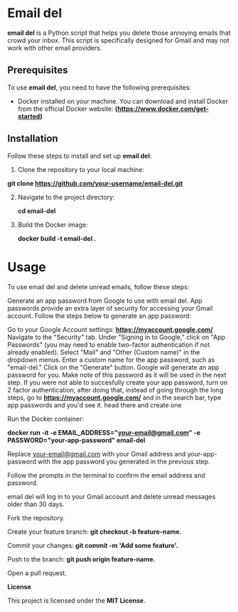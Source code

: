 

# Email del

**email del** is a Python script that helps you delete those annoying emails that crowd your inbox. This script is specifically designed for Gmail and may not work with other email providers.

## Prerequisites

To use **email del**, you need to have the following prerequisites:

- Docker installed on your machine. You can download and install Docker from the official Docker website: **(https://www.docker.com/get-started)**

## Installation

Follow these steps to install and set up **email del**:

1. Clone the repository to your local machine:

 **git clone https://github.com/your-username/email-del.git**
   
2. Navigate to the project directory:

   **cd email-del**

3. Build the Docker image:

   **docker build -t email-del .**



# Usage

To use email del and delete unread emails, follow these steps:

Generate an app password from Google to use with email del. App passwords provide an extra layer of security for accessing your Gmail account. Follow the steps below to generate an app password:

Go to your Google Account settings: **https://myaccount.google.com/**
Navigate to the "Security" tab.
Under "Signing in to Google," click on "App Passwords" (you may need to enable two-factor authentication if not already enabled).
Select "Mail" and "Other (Custom name)" in the dropdown menus.
Enter a custom name for the app password, such as "email-del."
Click on the "Generate" button.
Google will generate an app password for you. Make note of this password as it will be used in the next step.
If you were not able to succesfully create your app password, turn on 2 factor authentication, after doing that, instead of going through the long steps, go to **https://myaccount.google.com/** and in the search bar, type app passwords and you'd see it. head there and create one 

Run the Docker container:

 **docker run -it -e EMAIL_ADDRESS="your-email@gmail.com" -e PASSWORD="your-app-password" email-del**

Replace your-email@gmail.com with your Gmail address and your-app-password with the app password you generated in the previous step.

Follow the prompts in the terminal to confirm the email address and password.

email del will log in to your Gmail account and delete unread messages older than 30 days.

Fork the repository.

Create your feature branch: **git checkout -b feature-name.**

Commit your changes: **git commit -m 'Add some feature'.**

Push to the branch: **git push origin feature-name.**

Open a pull request.


**License**

This project is licensed under the **MIT License**.

